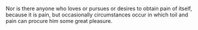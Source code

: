 Nor is there anyone who loves or pursues or desires to obtain pain of itself,
because it is pain, but
occasionally circumstances occur in which toil and pain can
procure him some great pleasure.